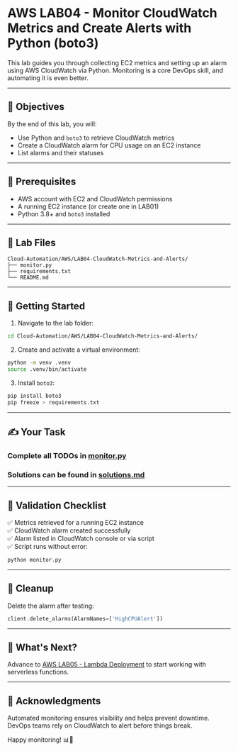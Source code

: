 # AWS LAB04 - Monitor CloudWatch Metrics and Create Alerts with Python (boto3)

This lab guides you through collecting EC2 metrics and setting up an alarm using AWS CloudWatch via Python. Monitoring is a core DevOps skill, and automating it is even better.

---

## 🎯 Objectives

By the end of this lab, you will:
- Use Python and `boto3` to retrieve CloudWatch metrics
- Create a CloudWatch alarm for CPU usage on an EC2 instance
- List alarms and their statuses

---

## 🧰 Prerequisites

- AWS account with EC2 and CloudWatch permissions
- A running EC2 instance (or create one in LAB01)
- Python 3.8+ and `boto3` installed

---

## 📁 Lab Files

```
Cloud-Automation/AWS/LAB04-CloudWatch-Metrics-and-Alerts/
├── monitor.py
├── requirements.txt
└── README.md
```

---

## 🚀 Getting Started

1. Navigate to the lab folder:
```bash
cd Cloud-Automation/AWS/LAB04-CloudWatch-Metrics-and-Alerts/
```

2. Create and activate a virtual environment:
```bash
python -m venv .venv
source .venv/bin/activate
```

3. Install `boto3`:
```bash
pip install boto3
pip freeze > requirements.txt
```

---

## ✍️ Your Task

### Complete all TODOs in [monitor.py](./monitor.py)
### Solutions can be found in [solutions.md](./solutions.md)

---

## 🧪 Validation Checklist

✅ Metrics retrieved for a running EC2 instance  
✅ CloudWatch alarm created successfully  
✅ Alarm listed in CloudWatch console or via script  
✅ Script runs without error:
```bash
python monitor.py
```

---

## 🧹 Cleanup
Delete the alarm after testing:
```python
client.delete_alarms(AlarmNames=['HighCPUAlert'])
```

---

## 💬 What's Next?
Advance to [AWS LAB05 - Lambda Deployment](../LAB05-Lambda-Deployment/) to start working with serverless functions.

---

## 🙏 Acknowledgments
Automated monitoring ensures visibility and helps prevent downtime. DevOps teams rely on CloudWatch to alert before things break.

Happy monitoring! 📊🐍